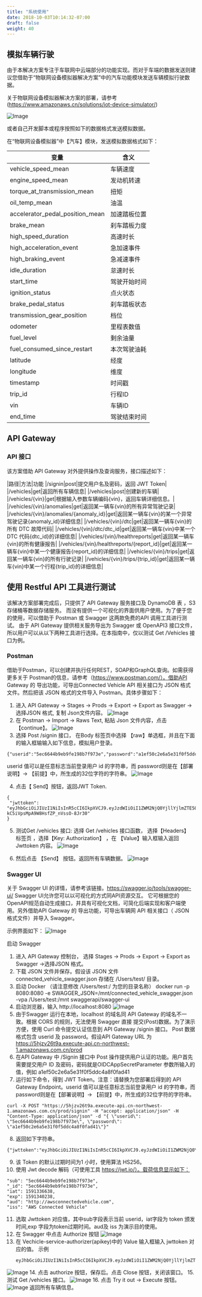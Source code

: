 ```yaml
---
title: "系统使用"
date: 2018-10-03T10:14:32-07:00
draft: false
weight: 40
---
```


## 模拟车辆行驶

由于本解决方案专注于车联网中云端部分的功能实现。而对于车端的数据发送则建议您借助于“物联网设备模拟器解决方案”中的汽车功能模块发送车辆模拟行驶数据。

关于物联网设备模拟器解决方案的部署，请参考 (https://www.amazonaws.cn/solutions/iot-device-simulator/)

![Image](/images/cvra/009.png)

或者自己开发脚本或程序按照如下的数据格式发送模拟数据。

在“物联网设备模拟器”中【汽车】模块，发送模拟数据格式如下：

|变量	|含义|
| ------ | ----------- | 
|vehicle_speed_mean|车辆速度|
|engine_speed_mean|发动机转速|
|torque_at_transmission_mean|扭矩|
|oil_temp_mean|油温|
|accelerator_pedal_position_mean|加速踏板位置|
|brake_mean|刹车踏板力度|
|high_speed_duration|高速时长|
|high_acceleration_event|急加速事件|
|high_braking_event|急减速事件|
|idle_duration|怠速时长|
|start_time|驾驶开始时间|
|ignition_status|点火状态|
|brake_pedal_status|刹车踏板状态|
|transmission_gear_position|档位|
|odometer|里程表数值|
|fuel_level|剩余油量|
|fuel_consumed_since_restart|本次驾驶油耗|
|latitude|经度|
|longitude|维度|
|timestamp|时间戳|
|trip_id|行程ID|
|vin|车辆ID|
|end_time|驾驶结束时间|

## API Gateway
### API 接口
该方案借助 API Gateway 对外提供操作及查询服务，接口描述如下：

|路径|方法|功能
|/signin|post|提交用户名及密码，返回 JWT Token|
|/vehicles|get|返回所有车辆信息|
|/vehicles|post|创建新的车辆|
|/vehicles/{vin}|get|根据输入参数车辆编码{vin}，返回车辆详细信息。|
|/vehicles/{vin}/anomalies|get|返回某一辆车{vin}的所有异常驾驶记录|
|/vehicles/{vin}/anomalies/{anomaly_id}|get|返回某一辆车{vin}的某一个异常驾驶记录{anomaly_id}详细信息|
|/vehicles/{vin}/dtc|get|返回某一辆车{vin}的所有 DTC 故障代码|
|/vehicles/{vin}/dtc/dtc_id|get|返回某一辆车{vin}中某一个DTC 代码{dtc_id}的详细信息|
|/vehicles/{vin}/healthreports|get|返回某一辆车{vin}的所有健康报告|
|/vehicles/{vin}/healthreports/{report_id}|get|返回某一辆车{vin}中某一个健康报告{report_id}的详细信息|
|/vehicles/{vin}/trips|get|返回某一辆车{vin}的所有行驶记录|
|/vehicles/{vin}/trips/{trip_id}|get|返回某一辆车{vin}中某一个行程{trip_id}的详细信息|

## 使用 Restful API 工具进行测试

该解决方案部署完成后，只提供了 API Gateway 服务接口及 DynamoDB 表 ，S3 存储桶等数据存储服务。
而没有提供一个可视化的界面供用户使用。为了便于您的使用，可以借助于 Postman 或 Swagger 这两款免费的API 调用工具进行测试。
由于 API Gateway 提供相关服务导出为 Swagger 或 OpenAPI3 接口文件，所以用户可以从以下两种工具进行选择。在本指南中，仅以测试  Get /Vehicles 接口为例。

### Postman

借助于Postman，可以创建并执行任何REST，SOAP和GraphQL查询。如需获得更多关于 Postman的信息，请参考（https://www.postman.com/）。借助API Gateway 的 导出功能，可导出Connected Vehicle API 相关接口为 JSON 格式文件。然后把该 JSON 格式的文件导入 Postman。具体步骤如下：
1. 进入 API Gateway → Stages → Prods → Export → Export as Swagger →选择JSON 格式, 复制 Json文件内容。
    ![Image](/images/cvra/010.png)
2. 在 Postman → Import → Raws Text, 粘贴 Json 文件内容，点击 【continue】。
    ![Image](/images/cvra/011.png)
3.	选择 Post /signin 接口， 在Body 标签页中选择 【raw】单选框，并且在下面的输入框输输入如下信息，模拟用户登录。
```
{"userid":"5ec6644b9eb9fe198b7f973e","password":"a1ef50c2e6a5e31f0f5ddc4a8f0fad41"}
```
userid 值可以是任意标志当前登录用户 id 的字符串，而 password则是在【部署说明】-> 【前提】中，所生成的32位字符的字符串。
    ![Image](/images/cvra/012.png)

4.	点击【 Send】按钮，返回JWT Token.
```
{
 "jwttoken": "eyJhbGciOiJIUzI1NiIsInR5cCI6IkpXVCJ9.eyJzdWIiOiI1ZWM2NjQ0YjllYjlmZTE5OGI3Zjk3M2UiLCJfaWQiOiI1ZWM2NjQ0YjllYjlmZTE5OGI3Zjk3M2UiLCJpYXQiOjE1OTEzMzc0NjIsImV4cCI6MTU5MTM0MTA2MiwiYXVkIjoiaHR0cDovL2F3c2Nvbm5lY3RlZHZlaGljbGUuY29tIiwiaXNzIjoiQVdTIENvbm5lY3RlZCBWZWhpY2xlIn0.p_W_JbQNi9wK-kC5iVpsMpA9W8HsfZP_nVssO-8Jr30"
}
```

5. 测试Get /vehicles 接口: 选择 Get /vehicles 接口函数， 选择【Headers】 标签页 ，选择【Key: Authorization】 ，在 【Value】输入框输入返回 Jwttoken 内容。
    ![Image](/images/cvra/013.png)

6.	然后点击 【Send】 按钮。返回所有车辆数据。
    ![Image](/images/cvra/014.png)

### Swagger UI

关于 Swagger UI 的详情，请参考该链接。https://swagger.io/tools/swagger-ui/ Swagger UI允许您可以以可视化的方式同API资源交互。 它可根据您的OpenAPI规范自动生成接口，并具有可视化文档，可简化后端实现和客户端使用。另外借助API Gateway 的 导出功能，可导出车辆网 API 相关接口（ JSON 格式文件）并导入 Swagger。

示例界面如下：
![Image](/images/cvra/015.png)

启动 Swagger
1.	进入 API Gateway 控制台， 选择  Stages → Prods → Export → Export as Swagger →选择JSON 格式。
2.	下载 JSON 文件并保存。假设该 JSON 文件 connected_vehicle_swagger.json 存储在 /Users/test/ 目录。
3.	启动 Docker （请注意修改 /Users/test:/ 为您的目录名称）
docker run -p 8080:8080 -e SWAGGER_JSON=/mnt/connected_vehicle_swagger.json -vpa /Users/test:/mnt swaggerapi/swagger-ui
4.	启动浏览器，输入 http://localhost:8080 
![Image](/images/cvra/016.png)
5.	由于Swagger 运行在本地，localhost 的域名同 API Gateway 的域名不一致。根据 CORS 的规则，无法使用 Swagger 直接 提交(Post)数据。为了演示方便，使用 Curl 命令提交认证信息到 API Gateway /signin 接口。 Post 数据格式包含 userid 及 password。假设API Gateway URL 为 https://5hjzv26t9a.execute-api.cn-northwest-1.amazonaws.com.cn/prod
6.	在API Gateway 中 /Signin 接口中 Post 操作提供用户认证的功能。用户首先需要提交用户 ID 及密码，密码就是OIDCAppSecretParameter 参数所输入的值，例如 a1ef50c2e6a5e31f0f5ddc4a8f0fad41
7.	运行如下命令，得到 JWT Token。注意：请替换为您部署后得到的 API Gateway Endpoint。userid 值可以是任意标志当前登录用户 id 的字符串，而 password则是在【部署说明】-> 【前提】中，所生成的32位字符的字符串。

```shell
curl -X POST "https://5hjzv26t9a.execute-api.cn-northwest-1.amazonaws.com.cn/prod/signin" -H "accept: application/json" -H "Content-Type: application/json" -d "{ \"userid\": \"5ec6644b9eb9fe198b7f973e\", \"password\": \"a1ef50c2e6a5e31f0f5ddc4a8f0fad41\"}"
```
8.	返回如下字符串。
```
{"jwttoken":"eyJhbGciOiJIUzI1NiIsInR5cCI6IkpXVCJ9.eyJzdWIiOiI1ZWM2NjQ0YjllYjlmZTE5OGI3Zjk3M2UiLCJfaWQiOiI1ZWM2NjQ0YjllYjlmZTE5OGI3Zjk3M2UiLCJpYXQiOjE1OTEzMzY2MzgsImV4cCI6MTU5MTM0MDIzOCwiYXVkIjoiaHR0cDovL2F3c2Nvbm5lY3RlZHZlaGljbGUuY29tIiwiaXNzIjoiQVdTIENvbm5lY3RlZCBWZWhpY2xlIn0.4UloXDdBvc2wzPI1oScUOCZAHwCCcUZawuKOEw1k1pY"}
```

9.	该 Token 的默认过期时间为1 小时，使用算法 HS256。
10.	使用 Jwt decode 解码（可使用工具 https://jwt.io/）。载荷信息显示如下：

```
"sub": "5ec6644b9eb9fe198b7f973e",
"_id": "5ec6644b9eb9fe198b7f973e",
"iat": 1591336638,
"exp": 1591340238,
"aud": "http://awsconnectedvehicle.com",
"iss": "AWS Connected Vehicle"
```

11.	选取 Jwttoken 对应值，其中sub字段表示当前 userid，iat字段为 token 颁发时间,exp 字段为token过期时间。aud及 iss 为演示目的使用。
12.	在 Swagger 中点击 Authorize 按钮
![Image](/images/cvra/017.png)
13.	在 Vechicle-service-authorizer(apikey)中的 Value 输入框输入 jwttoken 对应的值。
    示例
    ```
    eyJhbGciOiJIUzI1NiIsInR5cCI6IkpXVCJ9.eyJzdWIiOiI1ZWM2NjQ0YjllYjlmZTE5OGI3Zjk3M2UiLCJfaWQiOiI1ZWM2NjQ0YjllYjlmZTE5OGI3Zjk3M2UiLCJpYXQiOjE1OTEzMzY2MzgsImV4cCI6MTU5MTM0MDIzOCwiYXVkIjoiaHR0cDovL2F3c2Nvbm5lY3RlZHZlaGljbGUuY29tIiwiaXNzIjoiQVdTIENvbm5lY3RlZCBWZWhpY2xlIn0.4UloXDdBvc2wzPI1oScUOCZAHwCCcUZawuKOEw1k1pY
    ```
![Image](/images/cvra/018.png)
14.	点击 authorize 按钮，保存后。点击 Close 按钮，关闭该窗口。
15.	测试 Get /vehicles 接口。
    ![Image](/images/cvra/019.png)
16.	点击 Try it out → Execute 按钮。
    ![Image](/images/cvra/020.png)
返回所有车辆信息。
